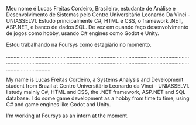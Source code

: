 Meu nome é Lucas Freitas Cordeiro, Brasileiro, estudante de Análise e Desenvolvimento de Sistemas pelo Centro Universitário Leonardo Da Vinci - UNIASSELVI.
Estudo principalmente C#, HTML e CSS, o framework .NET, ASP.NET, e banco de dados SQL. De vez em quando faço desenvolvimento de jogos como hobby, usando C# engines como Godot e Unity.

Estou trabalhando na Foursys como estagiário no momento.

......................................................................................................................................................................................................................................................................................

My name is Lucas Freitas Cordeiro, a Systems Analysis and Development student from Brazil at Centro Universitário Leonardo da Vinci - UNIASSELVI.
I study mainly C#, HTML and CSS, the .NET framework, ASP.NET and SQL database. I do some game development as a hobby from time to time, using C# and game engines like Godot and Unity.

I'm working at Foursys as an intern at the moment.
